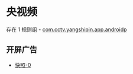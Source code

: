 # 央视频

存在 1 规则组 - [com.cctv.yangshipin.app.androidp](/src/apps/com.cctv.yangshipin.app.androidp.ts)

## 开屏广告

- [快照-0](https://i.gkd.li/import/12774838)
